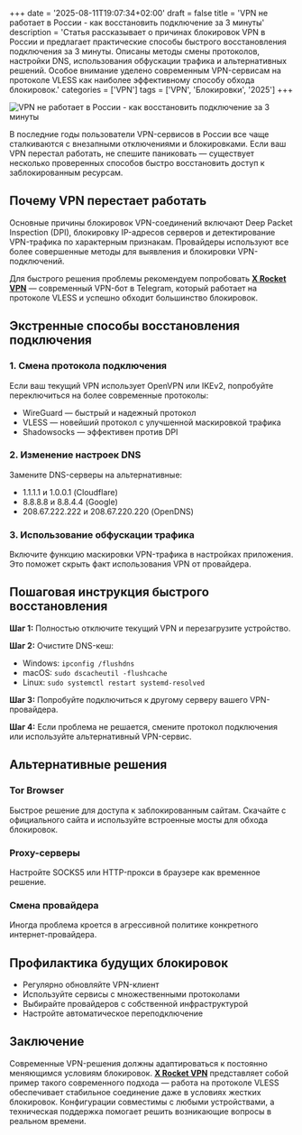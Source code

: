 +++
date = '2025-08-11T19:07:34+02:00'
draft = false
title = 'VPN не работает в России - как восстановить подключение за 3 минуты'
description = 'Статья рассказывает о причинах блокировок VPN в России и предлагает практические способы быстрого восстановления подключения за 3 минуты. Описаны методы смены протоколов, настройки DNS, использования обфускации трафика и альтернативных решений. Особое внимание уделено современным VPN-сервисам на протоколе VLESS как наиболее эффективному способу обхода блокировок.'
categories = ['VPN']
tags = ['VPN', 'Блокировки', '2025']
+++

![VPN не работает в России - как восстановить подключение за 3 минуты](https://ladyfly-content.fra1.cdn.digitaloceanspaces.com/ABBB589D-CC42-4793-8B84-61E9BF401349.jpeg)

В последние годы пользователи VPN-сервисов в России все чаще сталкиваются с внезапными отключениями и блокировками. Если ваш VPN перестал работать, не спешите паниковать — существует несколько проверенных способов быстро восстановить доступ к заблокированным ресурсам.

## Почему VPN перестает работать

Основные причины блокировок VPN-соединений включают Deep Packet Inspection (DPI), блокировку IP-адресов серверов и детектирование VPN-трафика по характерным признакам. Провайдеры используют все более совершенные методы для выявления и блокировки VPN-подключений.

Для быстрого решения проблемы рекомендуем попробовать **[X Rocket VPN](https://t.me/X_Rocket_VPN_bot?start=ref-b-9)** — современный VPN-бот в Telegram, который работает на протоколе VLESS и успешно обходит большинство блокировок.

## Экстренные способы восстановления подключения

### 1. Смена протокола подключения

Если ваш текущий VPN использует OpenVPN или IKEv2, попробуйте переключиться на более современные протоколы:
- WireGuard — быстрый и надежный протокол
- VLESS — новейший протокол с улучшенной маскировкой трафика
- Shadowsocks — эффективен против DPI

### 2. Изменение настроек DNS

Замените DNS-серверы на альтернативные:
- 1.1.1.1 и 1.0.0.1 (Cloudflare)
- 8.8.8.8 и 8.8.4.4 (Google)
- 208.67.222.222 и 208.67.220.220 (OpenDNS)

### 3. Использование обфускации трафика

Включите функцию маскировки VPN-трафика в настройках приложения. Это поможет скрыть факт использования VPN от провайдера.

## Пошаговая инструкция быстрого восстановления

**Шаг 1:** Полностью отключите текущий VPN и перезагрузите устройство.

**Шаг 2:** Очистите DNS-кеш:
- Windows: `ipconfig /flushdns`
- macOS: `sudo dscacheutil -flushcache`
- Linux: `sudo systemctl restart systemd-resolved`

**Шаг 3:** Попробуйте подключиться к другому серверу вашего VPN-провайдера.

**Шаг 4:** Если проблема не решается, смените протокол подключения или используйте альтернативный VPN-сервис.

## Альтернативные решения

### Tor Browser
Быстрое решение для доступа к заблокированным сайтам. Скачайте с официального сайта и используйте встроенные мосты для обхода блокировок.

### Proxy-серверы
Настройте SOCKS5 или HTTP-прокси в браузере как временное решение.

### Смена провайдера
Иногда проблема кроется в агрессивной политике конкретного интернет-провайдера.

## Профилактика будущих блокировок

- Регулярно обновляйте VPN-клиент
- Используйте сервисы с множественными протоколами
- Выбирайте провайдеров с собственной инфраструктурой
- Настройте автоматическое переподключение

## Заключение

Современные VPN-решения должны адаптироваться к постоянно меняющимся условиям блокировок. **[X Rocket VPN](https://t.me/X_Rocket_VPN_bot?start=ref-b-9)** представляет собой пример такого современного подхода — работа на протоколе VLESS обеспечивает стабильное соединение даже в условиях жестких блокировок. Конфигурации совместимы с любыми устройствами, а техническая поддержка помогает решить возникающие вопросы в реальном времени.